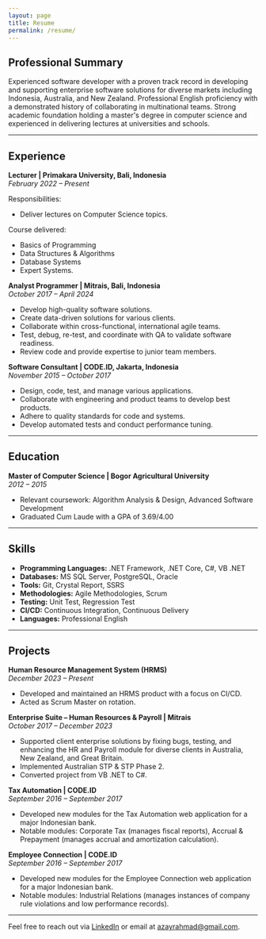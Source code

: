 ```yaml
---
layout: page
title: Resume
permalink: /resume/
---
```


## Professional Summary

Experienced software developer with a proven track record in developing and supporting enterprise software solutions for diverse markets including Indonesia, Australia, and New Zealand. Professional English proficiency with a demonstrated history of collaborating in multinational teams. Strong academic foundation holding a master's degree in computer science and experienced in delivering lectures at universities and schools.

---

## Experience

**Lecturer | Primakara University, Bali, Indonesia**  
*February 2022 – Present*

Responsibilities:
- Deliver lectures on Computer Science topics.

Course delivered:
- Basics of Programming
- Data Structures & Algorithms
- Database Systems
- Expert Systems. 

**Analyst Programmer | Mitrais, Bali, Indonesia**  
*October 2017 – April 2024*  
- Develop high-quality software solutions.
- Create data-driven solutions for various clients.
- Collaborate within cross-functional, international agile teams.
- Test, debug, re-test, and coordinate with QA to validate software readiness.
- Review code and provide expertise to junior team members.

**Software Consultant | CODE.ID, Jakarta, Indonesia**  
*November 2015 – October 2017*  
- Design, code, test, and manage various applications.
- Collaborate with engineering and product teams to develop best products.
- Adhere to quality standards for code and systems.
- Develop automated tests and conduct performance tuning.

---

## Education

**Master of Computer Science | Bogor Agricultural University**  
*2012 – 2015*  
- Relevant coursework: Algorithm Analysis & Design, Advanced Software Development
- Graduated Cum Laude with a GPA of 3.69/4.00

---

## Skills

- **Programming Languages:** .NET Framework, .NET Core, C#, VB .NET
- **Databases:** MS SQL Server, PostgreSQL, Oracle
- **Tools:** Git, Crystal Report, SSRS
- **Methodologies:** Agile Methodologies, Scrum
- **Testing:** Unit Test, Regression Test
- **CI/CD:** Continuous Integration, Continuous Delivery
- **Languages:** Professional English

---

## Projects

**Human Resource Management System (HRMS)**  
*December 2023 – Present*  
- Developed and maintained an HRMS product with a focus on CI/CD.
- Acted as Scrum Master on rotation.

**Enterprise Suite – Human Resources & Payroll | Mitrais**  
*October 2017 – December 2023*  
- Supported client enterprise solutions by fixing bugs, testing, and enhancing the HR and Payroll module for diverse clients in Australia, New Zealand, and Great Britain.
- Implemented Australian STP & STP Phase 2.
- Converted project from VB .NET to C#.

**Tax Automation | CODE.ID**  
*September 2016 – September 2017*  
- Developed new modules for the Tax Automation web application for a major Indonesian bank.
- Notable modules: Corporate Tax (manages fiscal reports), Accrual & Prepayment (manages accrual and amortization calculation).

**Employee Connection | CODE.ID**  
*September 2016 – September 2017*  
- Developed new modules for the Employee Connection web application for a major Indonesian bank.
- Notable modules: Industrial Relations (manages instances of company rule violations and low performance records).

---

Feel free to reach out via [LinkedIn](https://linkedin.com/in/aziz-rahmad) or email at azayrahmad@gmail.com.
